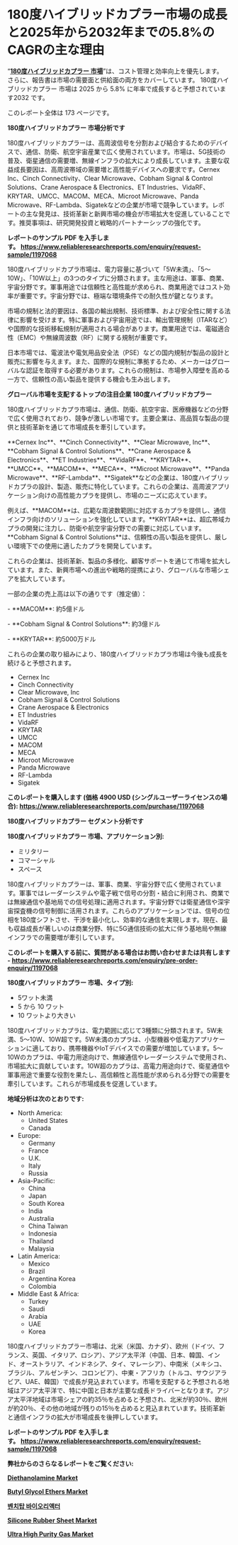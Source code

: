 <p><h1>180度ハイブリッドカプラー市場の成長と2025年から2032年までの5.8%のCAGRの主な理由</h1></p><p>&ldquo;<strong><a href="https://www.reliableresearchreports.com/180-degree-hybrid-couplers-r1197068?utm_campaign=107&utm_medium=9&utm_source=Github&utm_content=ia&utm_term=30012025&utm_id=180-degree-hybrid-couplers">180度ハイブリッドカプラー 市場</a></strong>&rdquo;は、コスト管理と効率向上を優先します。 さらに、報告書は市場の需要面と供給面の両方をカバーしています。 180度ハイブリッドカプラー 市場は 2025 から 5.8% に年率で成長すると予想されています2032 です。</p>
<p>このレポート全体は 173 ページです。</p>
<p><strong>180度ハイブリッドカプラー 市場分析です</strong></p>
<p><p>180度ハイブリッドカプラーは、高周波信号を分割および結合するためのデバイスで、通信、防衛、航空宇宙産業で広く使用されています。市場は、5G技術の普及、衛星通信の需要増、無線インフラの拡大により成長しています。主要な収益成長要因は、高周波帯域の需要増と高性能デバイスへの要求です。Cernex Inc、Cinch Connectivity、Clear Microwave、Cobham Signal & Control Solutions、Crane Aerospace & Electronics、ET Industries、VidaRF、KRYTAR、UMCC、MACOM、MECA、Microot Microwave、Panda Microwave、RF-Lambda、Sigatekなどの企業が市場で競争しています。レポートの主な発見は、技術革新と新興市場の機会が市場拡大を促進していることです。推奨事項は、研究開発投資と戦略的パートナーシップの強化です。</p></p>
<p><strong>レポートのサンプル PDF を入手します。&nbsp;<a href="https://www.reliableresearchreports.com/enquiry/request-sample/1197068?utm_campaign=107&utm_medium=9&utm_source=Github&utm_content=ia&utm_term=30012025&utm_id=180-degree-hybrid-couplers">https://www.reliableresearchreports.com/enquiry/request-sample/1197068</a></strong></p>
<p><p>180度ハイブリッドカプラ市場は、電力容量に基づいて「5W未満」、「5〜10W」、「10W以上」の3つのタイプに分類されます。主な用途は、軍事、商業、宇宙分野です。軍事用途では信頼性と高性能が求められ、商業用途ではコスト効率が重要です。宇宙分野では、極端な環境条件での耐久性が鍵となります。</p><p>市場の規制と法的要因は、各国の輸出規制、技術標準、および安全性に関する法律に影響を受けます。特に軍事および宇宙用途では、輸出管理規制（ITARなど）や国際的な技術移転規制が適用される場合があります。商業用途では、電磁適合性（EMC）や無線周波数（RF）に関する規制が重要です。</p><p>日本市場では、電波法や電気用品安全法（PSE）などの国内規制が製品の設計と販売に影響を与えます。また、国際的な規制に準拠するため、メーカーはグローバルな認証を取得する必要があります。これらの規制は、市場参入障壁を高める一方で、信頼性の高い製品を提供する機会も生み出します。</p></p>
<p><strong>グローバル市場を支配するトップの注目企業 180度ハイブリッドカプラー</strong></p>
<p><p>180度ハイブリッドカプラ市場は、通信、防衛、航空宇宙、医療機器などの分野で広く使用されており、競争が激しい市場です。主要企業は、高品質な製品の提供と技術革新を通じて市場成長を牽引しています。</p><p>**Cernex Inc**、**Cinch Connectivity**、**Clear Microwave, Inc**、**Cobham Signal & Control Solutions**、**Crane Aerospace & Electronics**、**ET Industries**、**VidaRF**、**KRYTAR**、**UMCC**、**MACOM**、**MECA**、**Microot Microwave**、**Panda Microwave**、**RF-Lambda**、**Sigatek**などの企業は、180度ハイブリッドカプラの設計、製造、販売に特化しています。これらの企業は、高周波アプリケーション向けの高性能カプラを提供し、市場のニーズに応えています。</p><p>例えば、**MACOM**は、広範な周波数範囲に対応するカプラを提供し、通信インフラ向けのソリューションを強化しています。**KRYTAR**は、超広帯域カプラの開発に注力し、防衛や航空宇宙分野での需要に対応しています。**Cobham Signal & Control Solutions**は、信頼性の高い製品を提供し、厳しい環境下での使用に適したカプラを開発しています。</p><p>これらの企業は、技術革新、製品の多様化、顧客サポートを通じて市場を拡大しています。また、新興市場への進出や戦略的提携により、グローバルな市場シェアを拡大しています。</p><p>一部の企業の売上高は以下の通りです（推定値）：</p><p>- **MACOM**: 約5億ドル</p><p>- **Cobham Signal & Control Solutions**: 約3億ドル</p><p>- **KRYTAR**: 約5000万ドル</p><p>これらの企業の取り組みにより、180度ハイブリッドカプラ市場は今後も成長を続けると予想されます。</p></p>
<p><ul><li>Cernex Inc</li><li>Cinch Connectivity</li><li>Clear Microwave, Inc</li><li>Cobham Signal & Control Solutions</li><li>Crane Aerospace & Electronics</li><li>ET Industries</li><li>VidaRF</li><li>KRYTAR</li><li>UMCC</li><li>MACOM</li><li>MECA</li><li>Microot Microwave</li><li>Panda Microwave</li><li>RF-Lambda</li><li>Sigatek</li></ul></p>
<p><strong>このレポートを購入します (価格 4900 USD (シングルユーザーライセンスの場合):&nbsp;<a href="https://www.reliableresearchreports.com/purchase/1197068?utm_campaign=107&utm_medium=9&utm_source=Github&utm_content=ia&utm_term=30012025&utm_id=180-degree-hybrid-couplers">https://www.reliableresearchreports.com/purchase/1197068</a></strong></p>
<p><strong>180度ハイブリッドカプラー セグメント分析です</strong></p>
<p><strong>180度ハイブリッドカプラー 市場、アプリケーション別:</strong></p>
<p><ul><li>ミリタリー</li><li>コマーシャル</li><li>スペース</li></ul></p>
<p><p>180度ハイブリッドカプラーは、軍事、商業、宇宙分野で広く使用されています。軍事ではレーダーシステムや電子戦で信号の分割・結合に利用され、商業では無線通信や基地局での信号処理に適用されます。宇宙分野では衛星通信や深宇宙探査機の信号制御に活用されます。これらのアプリケーションでは、信号の位相を180度シフトさせ、干渉を最小化し、効率的な通信を実現します。現在、最も収益成長が著しいのは商業分野、特に5G通信技術の拡大に伴う基地局や無線インフラでの需要増が牽引しています。</p></p>
<p><strong>このレポートを購入する前に、質問がある場合はお問い合わせまたは共有します - <a href="https://www.reliableresearchreports.com/enquiry/pre-order-enquiry/1197068?utm_campaign=107&utm_medium=9&utm_source=Github&utm_content=ia&utm_term=30012025&utm_id=180-degree-hybrid-couplers">https://www.reliableresearchreports.com/enquiry/pre-order-enquiry/1197068</a></strong></p>
<p><strong>180度ハイブリッドカプラー 市場、タイプ別:</strong></p>
<p><ul><li>5ワット未満</li><li>5 から 10 ワット</li><li>10 ワットより大きい</li></ul></p>
<p><p>180度ハイブリッドカプラは、電力範囲に応じて3種類に分類されます。5W未満、5～10W、10W超です。5W未満のカプラは、小型機器や低電力アプリケーションに適しており、携帯機器やIoTデバイスでの需要が増加しています。5～10Wのカプラは、中電力用途向けで、無線通信やレーダーシステムで使用され、市場拡大に貢献しています。10W超のカプラは、高電力用途向けで、衛星通信や軍事用途で重要な役割を果たし、高信頼性と高性能が求められる分野での需要を牽引しています。これらが市場成長を促進しています。</p></p>
<p><strong>地域分析は次のとおりです:</strong></p>
<p><ul>
    <li>
        North America:
        <ul>
            <li>United States</li>
            <li>Canada</li>
        </ul>
    </li>
    <li>
        Europe:
        <ul>
            <li>Germany</li>
            <li>France</li>
            <li>U.K.</li>
            <li>Italy</li>
            <li>Russia</li>
        </ul>
    </li>
    <li>
        Asia-Pacific:
        <ul>
            <li>China</li>
            <li>Japan</li>
            <li>South Korea</li>
            <li>India</li>
            <li>Australia</li>
            <li>China Taiwan</li>
            <li>Indonesia</li>
            <li>Thailand</li>
            <li>Malaysia</li>
        </ul>
    </li>
    <li>
        Latin America:
        <ul>
            <li>Mexico</li>
            <li>Brazil</li>
            <li>Argentina Korea</li>
            <li>Colombia</li>
        </ul>
    </li>
    <li>
        Middle East & Africa:
        <ul>
            <li>Turkey</li>
            <li>Saudi</li>
            <li>Arabia</li>
            <li>UAE</li>
            <li>Korea</li>
        </ul>
    </li>
    </ul></p>
<p><p>180度ハイブリッドカプラー市場は、北米（米国、カナダ）、欧州（ドイツ、フランス、英国、イタリア、ロシア）、アジア太平洋（中国、日本、韓国、インド、オーストラリア、インドネシア、タイ、マレーシア）、中南米（メキシコ、ブラジル、アルゼンチン、コロンビア）、中東・アフリカ（トルコ、サウジアラビア、UAE、韓国）で成長が見込まれています。市場を支配すると予想される地域はアジア太平洋で、特に中国と日本が主要な成長ドライバーとなります。アジア太平洋地域は市場シェアの約35％を占めると予想され、北米が約30％、欧州が約20％、その他の地域が残りの15％を占めると見込まれています。技術革新と通信インフラの拡大が市場成長を後押ししています。</p></p>
<p><strong>レポートのサンプル PDF を入手します。&nbsp;<a href="https://www.reliableresearchreports.com/enquiry/request-sample/1197068?utm_campaign=107&utm_medium=9&utm_source=Github&utm_content=ia&utm_term=30012025&utm_id=180-degree-hybrid-couplers">https://www.reliableresearchreports.com/enquiry/request-sample/1197068</a></strong></p>
<p><strong></strong></p>
<p><strong></strong></p>
<p><strong></strong></p>
<p><strong></strong></p>
<p><strong>弊社からのさらなるレポートをご覧ください:</strong></p>
<p><strong><p><a href="https://github.com/WillieWoodard/Market-Research-Report-List-7/blob/main/diethanolamine-market.md?utm_campaign=107&utm_medium=9&utm_source=Github&utm_content=ia&utm_term=30012025&utm_id=180-degree-hybrid-couplers">Diethanolamine Market</a></p><p><a href="https://github.com/willjis/Market-Research-Report-List-1/blob/main/butyl-glycol-ethers-market.md?utm_campaign=107&utm_medium=9&utm_source=Github&utm_content=ia&utm_term=30012025&utm_id=180-degree-hybrid-couplers">Butyl Glycol Ethers Market</a></p><p><a href="https://github.com/laholand/Market-Research-Report-List-7/blob/main/770405734549.md?utm_campaign=107&utm_medium=9&utm_source=Github&utm_content=ia&utm_term=30012025&utm_id=180-degree-hybrid-couplers">벤치탑 바이오리액터</a></p><p><a href="https://github.com/ryanbell8967/Market-Research-Report-List-1/blob/main/silicone-rubber-sheet-market.md?utm_campaign=107&utm_medium=9&utm_source=Github&utm_content=ia&utm_term=30012025&utm_id=180-degree-hybrid-couplers">Silicone Rubber Sheet Market</a></p><p><a href="https://github.com/yoshih12/Market-Research-Report-List-4/blob/main/ultra-high-purity-gas-market.md?utm_campaign=107&utm_medium=9&utm_source=Github&utm_content=ia&utm_term=30012025&utm_id=180-degree-hybrid-couplers">Ultra High Purity Gas Market</a></p></strong></p>